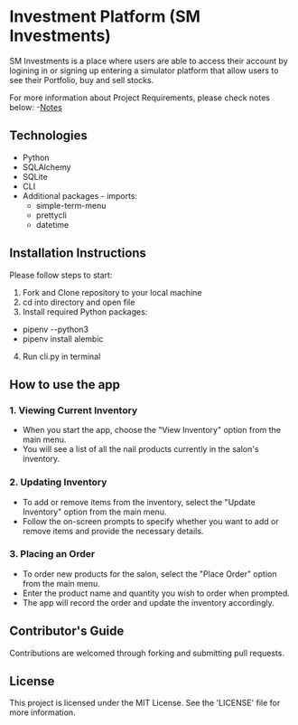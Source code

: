 # Investment Platform (SM Investments)

SM Investments is a place where users are able to access their account by logining in or signing up entering a simulator platform that allow users to see their Portfolio, buy and sell stocks.  

For more information about Project Requirements, please check notes below:
-[Notes](./notes/notes.md)

## Technologies
- Python
- SQLAlchemy
- SQLite
- CLI
- Additional packages - imports:
    * simple-term-menu
    * prettycli
    * datetime

## Installation Instructions
Please follow steps to start:
1. Fork and Clone repository to your local machine
2. cd into directory and open file
3. Install required Python packages:
* pipenv --python3 
* pipenv install alembic
4. Run cli.py in terminal 

## How to use the app
### 1. Viewing Current Inventory

- When you start the app, choose the "View Inventory" option from the main menu.
- You will see a list of all the nail products currently in the salon's inventory.

### 2. Updating Inventory

- To add or remove items from the inventory, select the "Update Inventory" option from the main menu.
- Follow the on-screen prompts to specify whether you want to add or remove items and provide the necessary details.

### 3. Placing an Order

- To order new products for the salon, select the "Place Order" option from the main menu.
- Enter the product name and quantity you wish to order when prompted.
- The app will record the order and update the inventory accordingly.


## Contributor's Guide
Contributions are welcomed through forking and submitting pull requests.


## License
This project is licensed under the MIT License. See the 'LICENSE' file for more information.